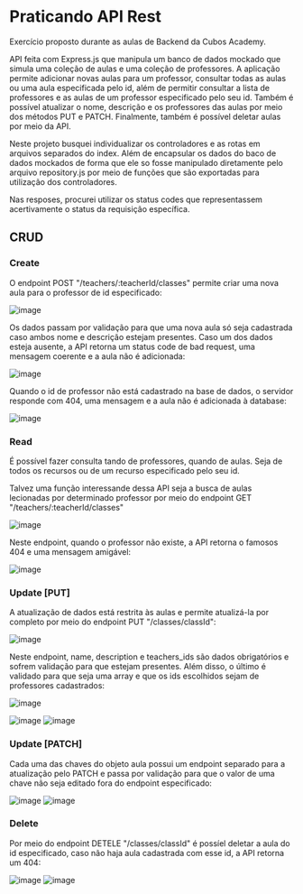 # Praticando API Rest

Exercício proposto durante as aulas de Backend da Cubos Academy.

API feita com Express.js que manipula um banco de dados mockado que simula uma coleção de aulas e uma coleção de professores. A aplicação permite adicionar novas aulas para um professor, consultar todas as aulas ou uma aula especificada pelo id, além de permitir consultar a lista de professores e as aulas de um professor especificado pelo seu id. Também é possível atualizar o nome, descrição e os professores das aulas por meio dos métodos PUT e PATCH. Finalmente, também é possível deletar aulas por meio da API.

Neste projeto busquei individualizar os controladores e as rotas em arquivos separados do index. Além de encapsular os dados do baco de dados mockados de forma que ele so fosse manipulado diretamente pelo arquivo repository.js por meio de funções que são exportadas para utilização dos controladores.

Nas resposes, procurei utilizar os status codes que representassem acertivamente o status da requisição específica.

## CRUD

### Create
O endpoint POST "/teachers/:teacherId/classes" permite criar uma nova aula para o professor de id especificado:

![image](https://user-images.githubusercontent.com/115307935/230117613-26e76a81-73fd-41f1-9d30-7ec695dc89ea.png)

Os dados passam por validação para que uma nova aula só seja cadastrada caso ambos nome e descrição estejam presentes. Caso um dos dados esteja ausente, a API retorna um status code de bad request, uma mensagem coerente e a aula não é adicionada:

![image](https://user-images.githubusercontent.com/115307935/230119048-89c1e083-2e78-4db7-8130-1d64610c98ba.png)

Quando o id de professor não está cadastrado na base de dados, o servidor responde com 404, uma mensagem e a aula não é adicionada à database:

![image](https://user-images.githubusercontent.com/115307935/230119482-fad4fc8c-6a22-4034-b305-66b5d16ba9bd.png)

### Read
 É possível fazer consulta tando de professores, quando de aulas. Seja de todos os recursos ou de um recurso especificado pelo seu id.
 
 Talvez uma função interessande dessa API seja a busca de aulas lecionadas por determinado professor por meio do endpoint GET "/teachers/:teacherId/classes"
 
 ![image](https://user-images.githubusercontent.com/115307935/230121025-575544a8-d013-4264-8d60-88a1600bd757.png)

  Neste endpoint, quando o professor não existe, a API retorna o famosos 404 e uma mensagem amigável:
  
  ![image](https://user-images.githubusercontent.com/115307935/230121354-98f9f52c-085f-4c7a-9af3-00927f624185.png)


### Update [PUT]
  A atualização de dados está restrita às aulas e permite atualizá-la por completo por meio do endpoint PUT "/classes/classId":
  
  ![image](https://user-images.githubusercontent.com/115307935/230122270-499277fa-2b01-403c-95ab-53abb12e5f56.png)

  Neste endpoint, name, description e teachers_ids são dados obrigatórios e sofrem validação para que estejam presentes. Além disso, o último é validado para que seja uma array e que os ids escolhidos sejam de professores cadastrados:
  
  ![image](https://user-images.githubusercontent.com/115307935/230122681-564d5c1e-3efa-4cf5-a198-95e9d5948c3b.png)

  ![image](https://user-images.githubusercontent.com/115307935/230122848-80f72631-d885-4515-86ea-d9d5f44008b7.png)
  ![image](https://user-images.githubusercontent.com/115307935/230123790-d5ba8763-61ea-4d82-9c30-962996efb38d.png)
  
### Update [PATCH]
  Cada uma das chaves do objeto aula possui um endpoint separado para a atualização pelo PATCH e passa por validação para que o valor de uma chave não seja editado
fora do endpoint especificado:

![image](https://user-images.githubusercontent.com/115307935/230125975-9084a055-f8de-472e-8f88-069e3d936bf1.png)
![image](https://user-images.githubusercontent.com/115307935/230126133-b871ae77-734c-4ded-b5b0-8f84affee2a1.png)


### Delete
  Por meio do endpoint DETELE "/classes/classId" é possíel deletar a aula do id especificado, caso não haja aula cadastrada com esse id, a API retorna um 404:
  
  ![image](https://user-images.githubusercontent.com/115307935/230124586-26e02ea5-286e-48d6-b175-2d697423e115.png)
  ![image](https://user-images.githubusercontent.com/115307935/230124656-73c8d394-0c72-4f0d-ae6c-4b75db2a4cba.png)



